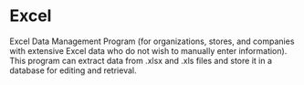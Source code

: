 # Excel
Excel Data Management Program (for organizations, stores, and companies with extensive Excel data who do not wish to manually enter information). This program can extract data from .xlsx and .xls files and store it in a database for editing and retrieval.
